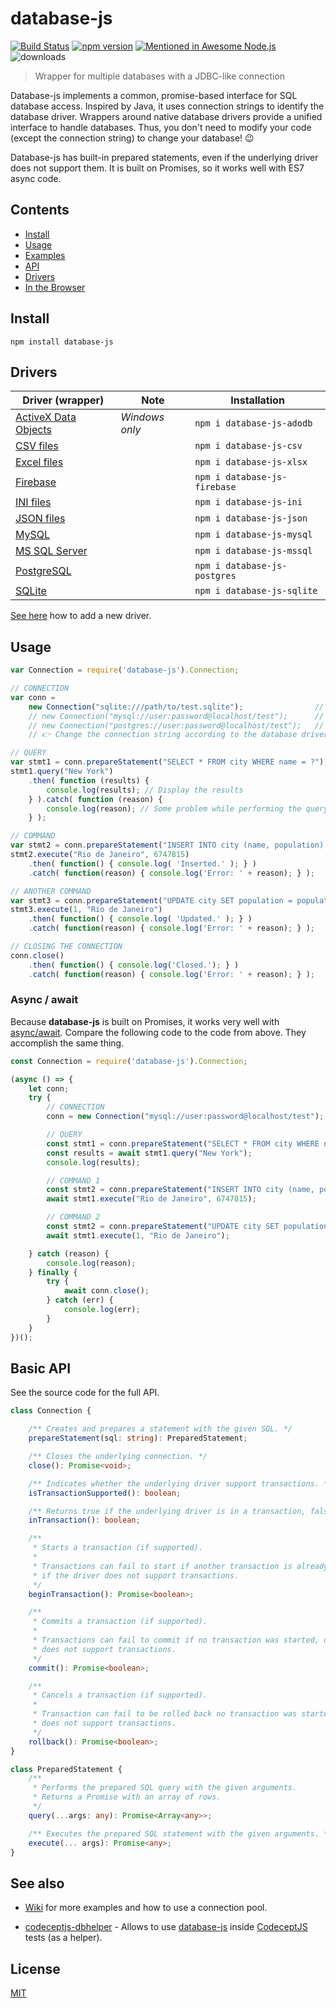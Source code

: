 # database-js

[![Build Status](https://travis-ci.org/mlaanderson/database-js.svg?branch=master)](https://travis-ci.org/mlaanderson/database-js)
[![npm version](https://badge.fury.io/js/database-js.svg)](https://badge.fury.io/js/database-js)
[![Mentioned in Awesome Node.js](https://awesome.re/mentioned-badge.svg)](https://github.com/sindresorhus/awesome-nodejs)
![downloads](https://img.shields.io/npm/dw/database-js)

> Wrapper for multiple databases with a JDBC-like connection

Database-js implements a common, promise-based interface for SQL database access. Inspired by Java, it uses connection strings to identify the database driver. Wrappers around native database drivers provide a unified interface to handle databases. Thus, you don't need to modify your code (except the connection string) to change your database! 😉

Database-js has built-in prepared statements, even if the underlying driver does not support them. It is built on Promises, so it works well with ES7 async code.

## Contents

* [Install](#install)
* [Usage](#usage)
* [Examples](//github.com/mlaanderson/database-js/wiki/Examples)
* [API](//github.com/mlaanderson/database-js/wiki/API)
* [Drivers](//github.com/mlaanderson/database-js/wiki/Drivers)
* [In the Browser](//github.com/mlaanderson/database-js/wiki/Browsers)

## Install

```shell
npm install database-js
```

## Drivers

| Driver (wrapper) | Note | Installation |
| ---------------- | ---- | ------------ |
| [ActiveX Data Objects](//github.com/mlaanderson/database-js-adodb) | *Windows only* | `npm i database-js-adodb` |
| [CSV files](//github.com/mlaanderson/database-js-csv) | | `npm i database-js-csv` |
| [Excel files](//github.com/mlaanderson/database-js-xlsx) | | `npm i database-js-xlsx` |
| [Firebase](//github.com/mlaanderson/database-js-firebase) | | `npm i database-js-firebase` |
| [INI files](//github.com/mlaanderson/database-js-ini) | | `npm i database-js-ini` |
| [JSON files](//github.com/thiagodp/database-js-json) | | `npm i database-js-json` |
| [MySQL](//github.com/mlaanderson/database-js-mysql) | | `npm i database-js-mysql` |
| [MS SQL Server](https://github.com/thiagodp/database-js-mssql) | | `npm i database-js-mssql` |
| [PostgreSQL](//github.com/mlaanderson/database-js-postgres) | | `npm i database-js-postgres` |
| [SQLite](//github.com/mlaanderson/database-js-sqlite) | | `npm i database-js-sqlite` |

[See here](//github.com/mlaanderson/database-js/wiki/Drivers#implementing-a-new-driver) how to add a new driver.

## Usage

```javascript
var Connection = require('database-js').Connection;

// CONNECTION
var conn =
	new Connection("sqlite:///path/to/test.sqlite");				// SQLite
	// new Connection("mysql://user:password@localhost/test");		// MySQL
	// new Connection("postgres://user:password@localhost/test");	// PostgreSQL
	// 👉 Change the connection string according to the database driver

// QUERY
var stmt1 = conn.prepareStatement("SELECT * FROM city WHERE name = ?");
stmt1.query("New York")
	.then( function (results) {
		console.log(results); // Display the results
	} ).catch( function (reason) {
		console.log(reason); // Some problem while performing the query
	} );

// COMMAND
var stmt2 = conn.prepareStatement("INSERT INTO city (name, population) VALUES (?, ?)");
stmt2.execute("Rio de Janeiro", 6747815)
	.then( function() { console.log( 'Inserted.' ); } )
	.catch( function(reason) { console.log('Error: ' + reason); } );

// ANOTHER COMMAND
var stmt3 = conn.prepareStatement("UPDATE city SET population = population + ? WHERE name = ?");
stmt3.execute(1, "Rio de Janeiro")
	.then( function() { console.log( 'Updated.' ); } )
	.catch( function(reason) { console.log('Error: ' + reason); } );

// CLOSING THE CONNECTION
conn.close()
	.then( function() { console.log('Closed.'); } )
	.catch( function(reason) { console.log('Error: ' + reason); } );
```

### Async / await

Because **database-js** is built on Promises, it works very well with [async/await](https://developer.mozilla.org/en-US/docs/Web/JavaScript/Reference/Operators/async_function). Compare the following code to the code from above. They accomplish the same thing.
```javascript
const Connection = require('database-js').Connection;

(async () => {
    let conn;
    try {
		// CONNECTION
        conn = new Connection("mysql://user:password@localhost/test");

		// QUERY
		const stmt1 = conn.prepareStatement("SELECT * FROM city WHERE name = ?");
        const results = await stmt1.query("New York");
        console.log(results);

		// COMMAND 1
		const stmt2 = conn.prepareStatement("INSERT INTO city (name, population) VALUES (?,?)");
        await stmt1.execute("Rio de Janeiro", 6747815);

		// COMMAND 2
		const stmt2 = conn.prepareStatement("UPDATE city SET population = population + ? WHERE name = ?");
        await stmt1.execute(1, "Rio de Janeiro");

    } catch (reason) {
        console.log(reason);
    } finally {
		try {
			await conn.close();
		} catch (err) {
			console.log(err);
		}
    }
})();
```

## Basic API

See the source code for the full API.

```ts
class Connection {

	/** Creates and prepares a statement with the given SQL. */
    prepareStatement(sql: string): PreparedStatement;

    /** Closes the underlying connection. */
    close(): Promise<void>;

	/** Indicates whether the underlying driver support transactions. */
	isTransactionSupported(): boolean;

	/** Returns true if the underlying driver is in a transaction, false otherwise. */
	inTransaction(): boolean;

	/**
	 * Starts a transaction (if supported).
	 *
	 * Transactions can fail to start if another transaction is already running or
	 * if the driver does not support transactions.
	 */
	beginTransaction(): Promise<boolean>;

	/**
	 * Commits a transaction (if supported).
	 *
	 * Transactions can fail to commit if no transaction was started, or if the driver
	 * does not support transactions.
	 */
	commit(): Promise<boolean>;

	/**
	 * Cancels a transaction (if supported).
	 *
     * Transaction can fail to be rolled back no transaction was started, or if the driver
	 * does not support transactions.
	 */
	rollback(): Promise<boolean>;
}
```

```ts
class PreparedStatement {
    /**
	 * Performs the prepared SQL query with the given arguments.
	 * Returns a Promise with an array of rows.
	 */
    query(...args: any): Promise<Array<any>>;

	/** Executes the prepared SQL statement with the given arguments. */
	execute(... args): Promise<any>;
}
```


## See also

- [Wiki](https://github.com/mlaanderson/database-js/wiki) for more examples and how to use a connection pool.

- [codeceptjs-dbhelper](https://github.com/thiagodp/codeceptjs-dbhelper) - Allows to use [database-js](https://github.com/mlaanderson/database-js) inside [CodeceptJS](https://github.com/codeception/codeceptjs/) tests (as a helper).


## License

[MIT](LICENSE)
